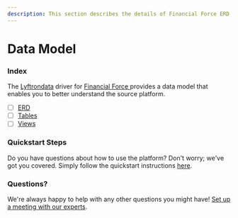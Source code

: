 ```yaml
---
description: This section describes the details of Financial Force ERD, Tables, and Views.
---
```


# Data Model

### Index

The  [Lyftrondata](https://www.lyftrondata.com/) driver for [Financial Force](https://www.lyftrondata.com/integration/financial-force/)[ ](https://www.lyftrondata.com/integration/financial-force/)provides a data model that enables you to better understand the source platform.

* [ ] [ERD](../../../finance-analytics/financial-force/data-model/erd.md)
* [ ] [Tables](../../../finance-analytics/financial-force/data-model/tables.md)
* [ ] [Views](../../../finance-analytics/financial-force/data-model/views.md)

### Quickstart Steps

Do you have questions about how to use the platform? Don't worry; we've got you covered. Simply follow the quickstart instructions [here](../../../../quickstart-steps.md).

### Questions? <a href="#questions" id="questions"></a>

We're always happy to help with any other questions you might have! [Set up a meeting with our experts](https://www.lyftrondata.com/book-a-meeting/).

